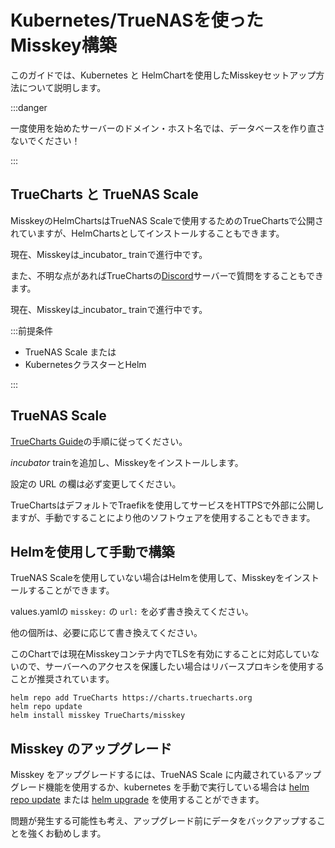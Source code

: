# Kubernetes/TrueNASを使ったMisskey構築

このガイドでは、Kubernetes と HelmChartを使用したMisskeyセットアップ方法について説明します。

:::danger

一度使用を始めたサーバーのドメイン・ホスト名では、データベースを作り直さないでください！

:::

## TrueCharts と TrueNAS Scale

MisskeyのHelmChartsはTrueNAS Scaleで使用するためのTrueChartsで公開されていますが、HelmChartsとしてインストールすることもできます。

現在、Misskeyは_incubator_ trainで進行中です。

また、不明な点があればTrueChartsの[Discord](https://discord.gg/Ax9ZgzKx9t)サーバーで質問をすることもできます。

現在、Misskeyは_incubator_ trainで進行中です。

:::前提条件

- TrueNAS Scale
  または
- KubernetesクラスターとHelm

:::

## TrueNAS Scale

[TrueCharts Guide](https://truecharts.org/manual/guides/Adding-TrueCharts/)の手順に従ってください。

_incubator_ trainを追加し、Misskeyをインストールします。

設定の URL の欄は必ず変更してください。

TrueChartsはデフォルトでTraefikを使用してサービスをHTTPSで外部に公開しますが、手動ですることにより他のソフトウェアを使用することもできます。

## Helmを使用して手動で構築

TrueNAS Scaleを使用していない場合はHelmを使用して、Misskeyをインストールすることができます。

values.yamlの `misskey:` の `url:` を必ず書き換えてください。

他の個所は、必要に応じて書き換えてください。

このChartでは現在Misskeyコンテナ内でTLSを有効にすることに対応していないので、サーバーへのアクセスを保護したい場合はリバースプロキシを使用することが推奨されています。

```
helm repo add TrueCharts https://charts.truecharts.org
helm repo update
helm install misskey TrueCharts/misskey
```

## Misskey のアップグレード

Misskey をアップグレードするには、TrueNAS Scale に内蔵されているアップグレード機能を使用するか、kubernetes を手動で実行している場合は [helm repo update](https://helm.sh/docs/helm/helm_repo_update/) または [helm upgrade](https://helm.sh/docs/helm/helm_upgrade/) を使用することができます。

問題が発生する可能性も考え、アップグレード前にデータをバックアップすることを強くお勧めします。
